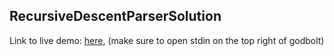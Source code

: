 ## RecursiveDescentParserSolution
 
Link to live demo: [here](https://godbolt.org/z/ffGbfq), (make sure to open stdin on the top right of godbolt)
